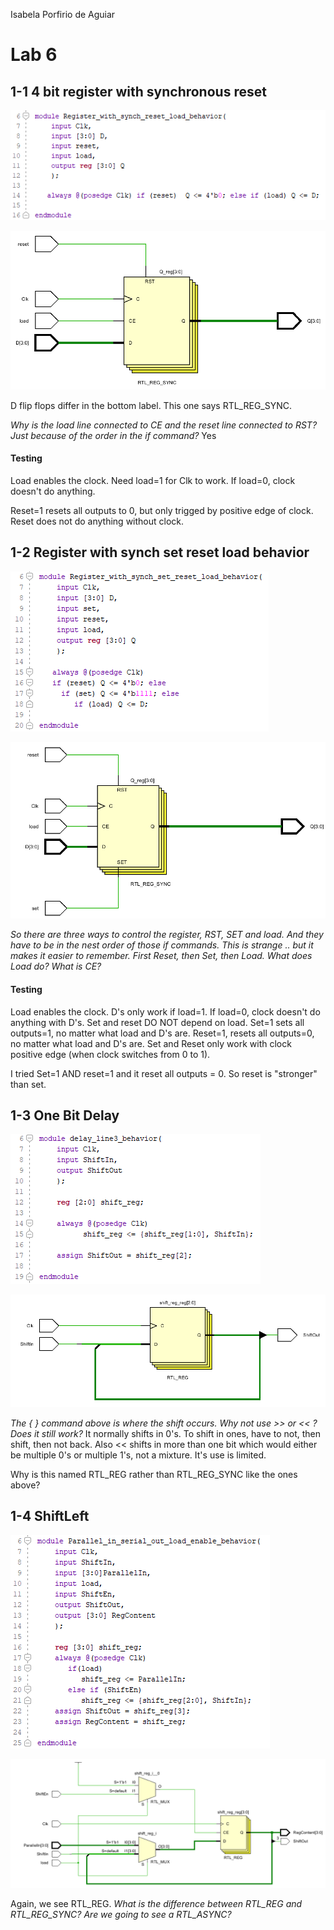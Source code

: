 Isabela Porfirio de Aguiar

# Lab 6

## 1-1 4 bit register with synchronous reset

![1554409037045](assets/1554409037045.png)

![1554409100993](assets/1554409100993.png)

D flip flops differ in the bottom label. This one says RTL_REG_SYNC.

*Why is the load line connected to CE and the reset line connected to RST? Just because of the order in the if command?* Yes



#### Testing

Load enables the clock. Need load=1 for Clk to work. If load=0, clock doesn't do anything. 

Reset=1 resets all outputs to 0, but only trigged by positive edge of clock. Reset does not do anything without clock. 



## 1-2 Register with synch set reset load behavior 

![1554410313521](assets/1554410313521.png)

![1554410389305](assets/1554410389305.png)

*So there are three ways to control the register, RST, SET and load. And they have to be in the nest order of those if commands. This is strange .. but it makes it easier to remember. First Reset, then Set, then Load. What does Load do? What is CE?*

#### Testing

Load enables the clock. D's only work if load=1. If load=0, clock doesn't do anything with D's. Set and reset DO NOT depend on load. Set=1 sets all outputs=1, no matter what load and D's are. Reset=1, resets all outputs=0, no matter what load and D's are. Set and Reset only work with clock positive edge (when clock switches from 0 to 1). 

I tried Set=1 AND reset=1 and it reset all outputs = 0. So reset is "stronger" than set.



## 1-3 One Bit Delay

![1554410812920](assets/1554410812920.png)



![1554410872890](assets/1554410872890.png)

*The { } command above is where the shift occurs. Why not use >> or << ? Does it still work?* It normally shifts in 0's. To shift in ones, have to not, then shift, then not back. Also << shifts in more than one bit which would either be multiple 0's or multiple 1's, not a mixture. It's use is limited.

Why is this named RTL_REG rather than RTL_REG_SYNC like the ones above?

## 1-4 ShiftLeft

![1554411691790](assets/1554411691790.png)

![1554411746658](assets/1554411746658.png)



Again, we see RTL_REG.  *What is the difference between RTL_REG and RTL_REG_SYNC? Are we going to see a RTL_ASYNC?*



